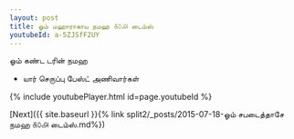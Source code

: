 ```yaml
---
layout: post
title: ஓம் மஹாராகாய நமஹ ௧௦௮ டைம்ஸ்
youtubeId: a-5ZJSfF2UY
---
```

 
 
 ஓம் கண்ட டரின் நமஹ  
 
 -  யார் செருப்பு பேஸ்ட் அணிவார்கள் 
 
  
 
  
 
 
 
 
 
 


{% include youtubePlayer.html id=page.youtubeId %}
 
[Next]({{ site.baseurl }}{% link  split2/_posts/2015-07-18-ஓம் சபடைத்தாசே நமஹ ௧௦௮ டைம்ஸ்.md%})
 
